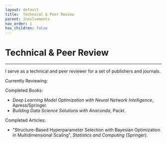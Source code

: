 ```yaml
---
layout: default
title:  Technical & Peer Review
parent: Involvements
nav_order: 1
has_children: false
---
```


# Technical & Peer Review

---

I serve as a technical and peer reviewer for a set of publishers and journals.

Currently Reviewing:

Completed Books:
- *Deep Learning Model Optimization with Neural Network Intelligence*, Apress/Springer.
- *Building Data Science Solutions with Anaconda*, Packt.

Completed Articles:
- "Structure-Based Hyperparameter Selection with Bayesian Optimization in Multidimensional Scaling", *Statistics and Computing* (Springer).
 


